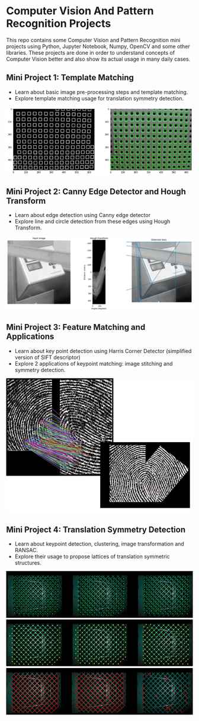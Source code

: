 # Computer Vision And Pattern Recognition Projects

This repo contains some Computer Vision and Pattern Recognition mini projects using Python, Jupyter Notebook, Numpy, OpenCV and some other libraries.
These projects are done in order to understand concepts of Computer Vision better and also show its actual usage in many daily cases.

## Mini Project 1: Template Matching
  * Learn about basic image pre-processing steps and template matching.
  * Explore template matching usage for translation symmetry detection.

![MP1](MP1.png)

## Mini Project 2: Canny Edge Detector and Hough Transform
  * Learn about edge detection using Canny edge detector
  * Explore line and circle detection from these edges using Hough Transform.

![MP2](MP2.png)

## Mini Project 3: Feature Matching and Applications
  * Learn about key point detection using Harris Corner Detector (simplified version of SIFT descriptor)
  * Explore 2 applications of keypoint matching: image stitching and symmetry detection.

![MP3](MP3.png)

## Mini Project 4: Translation Symmetry Detection
  * Learn about keypoint detection, clustering, image transformation and RANSAC.
  * Explore their usage to propose lattices of translation symmetric structures.

![MP4](MP4.png)
